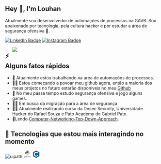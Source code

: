 

<h2>Hey 👋, I'm Louhan</h2>
<p>Atualmente sou desenvolvedor de automações de processos na GAVB.            
    Sou apaixonado por tecnologia, pela cultura hacker e por estudar a área de segurança ofensiva  🎯.
</p>
<p>
    <a href="https://www.linkedin.com/in/louhan-leal-vargas-734168195/" target="_blank" rel="noreferrer"><img src="https://img.shields.io/badge/-@mazarafa-0077B5?style=flat-square&amp;labelColor=0077B5&amp;logo=LinkedIn&amp;link=https://www.linkedin.com/in/louhan-leal-vargas-734168195/" alt="LinkedIn Badge"></a> 
    <a href="https://www.instagram.com/louhanlealvargas/" target="_blank" rel="noreferrer"><img src="https://img.shields.io/badge/-@mazarafa-purple?style=flat&logo=instagram&logoColor=white&link=https://www.instagram.com/louhanlealvargas/" alt="Instagram Badge"></a>
</p>

<img align="right" src="https://68.media.tumblr.com/2b67d3c84b97e979b4d690a58c43ac61/tumblr_ocnd9eT2fP1qe8lb8o1_500.gif" width="480" />
<h2>⚡️ Alguns fatos rápidos</h2>
<ul>
    <li>🔭 Atualmente estou trabalhando na aréa de automações de processos.</li>
    <li>👨‍💻 Estou começando a povoar meu github agora, então a maioria dos meus projetos no futuro estarão disponíveis no meu <a href="https://github.com/louhan-dev">Github</a></li>
    <li>💬 No meu passa tempo estudo segurança ofensiva e jogo alguns games.</li>
    <li> 👨‍💻 Em busca da migração para a área de segurança </li>
    <li> 👨‍💻 Atualmente realizando curso da Desec Security, Universidade Hacker do Rafael Souza e Pato Academy do Gabriel Pato. </li>
    <li>📙Lendo <a href="https://www.amazon.com.br/Redes-Computadores-Internet-Abordagem-Top-Down/dp/8581436773/ref=sr_1_1?crid=19OD7TJWP4PTA&keywords=redes+de+computadores+e+a+internet+uma+abordagem+top-down&qid=1665195211&qu=eyJxc2MiOiIxLjk2IiwicXNhIjoiMS4yNCIsInFzcCI6IjEuMDAifQ%3D%3D&s=books&sprefix=redes+de+computadores+e+a+int%2Cstripbooks%2C228&sr=1-1&ufe=app_do%3Aamzn1.fos.6a09f7ec-d911-4889-ad70-de8dd83c8a74">Computer-Networking-Top-Down-Approach</a>.</li>
</ul>
<h2>🚀 Tecnologias que estou mais interagindo no momento</h2>
<p align="left">
    <img src="https://cdn.worldvectorlogo.com/logos/uipath-3.svg" alt="uipath" width="25" height="25" />
    <img src="https://raw.githubusercontent.com/devicons/devicon/master/icons/python/python-original-wordmark.svg" alt="python" width="25" height="25" />
    <img src="https://raw.githubusercontent.com/devicons/devicon/1119b9f84c0290e0f0b38982099a2bd027a48bf1/icons/c/c-plain.svg" alt="c" width="25" height="25" />
    
</p>

